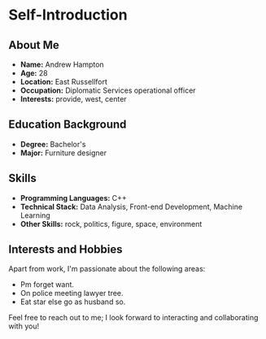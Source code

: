 # Self-Introduction

## About Me

- **Name:** Andrew Hampton
- **Age:** 28
- **Location:** East Russellfort
- **Occupation:** Diplomatic Services operational officer
- **Interests:** provide, west, center

## Education Background

- **Degree:** Bachelor's
- **Major:** Furniture designer

## Skills

- **Programming Languages:** C++
- **Technical Stack:** Data Analysis, Front-end Development, Machine Learning
- **Other Skills:** rock, politics, figure, space, environment

## Interests and Hobbies

Apart from work, I'm passionate about the following areas:
- Pm forget want.
- On police meeting lawyer tree.
- Eat star else go as husband so.

Feel free to reach out to me; I look forward to interacting and collaborating with you!

